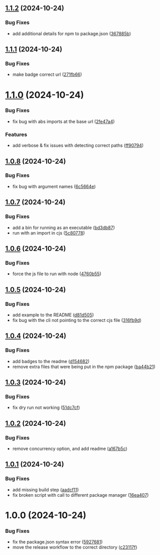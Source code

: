 ## [1.1.2](https://github.com/Metroxe/relative-to-alias-resolver/compare/1.1.1...1.1.2) (2024-10-24)


### Bug Fixes

* add additional details for npm to package.json ([367885b](https://github.com/Metroxe/relative-to-alias-resolver/commit/367885b4b1004e9ab91d775108ba740505e0d824))

## [1.1.1](https://github.com/Metroxe/relative-to-alias-resolver/compare/1.1.0...1.1.1) (2024-10-24)


### Bug Fixes

* make badge correct url ([271fb66](https://github.com/Metroxe/relative-to-alias-resolver/commit/271fb66e7cb01a1b04a14d630f530b647beb626e))

# [1.1.0](https://github.com/Metroxe/relative-to-alias-resolver/compare/1.0.8...1.1.0) (2024-10-24)


### Bug Fixes

* fix bug with abs imports at the base url ([2fe47a4](https://github.com/Metroxe/relative-to-alias-resolver/commit/2fe47a4cd7057728538bff66178416ea83c29818))


### Features

* add verbose & fix issues with detecting correct paths ([ff90794](https://github.com/Metroxe/relative-to-alias-resolver/commit/ff90794634ff6f0af94f1d3a14318621352f807b))

## [1.0.8](https://github.com/Metroxe/relative-to-alias-resolver/compare/1.0.7...1.0.8) (2024-10-24)


### Bug Fixes

* fix bug with argument names ([6c5664e](https://github.com/Metroxe/relative-to-alias-resolver/commit/6c5664e290927fe096cfdb96b20d256eacd79198))

## [1.0.7](https://github.com/Metroxe/relative-to-alias-resolver/compare/1.0.6...1.0.7) (2024-10-24)


### Bug Fixes

* add a bin for running as an executable ([bd3db87](https://github.com/Metroxe/relative-to-alias-resolver/commit/bd3db87a12157a031e5bc23c07dee3edb90b4552))
* run with an import in cjs ([5c80778](https://github.com/Metroxe/relative-to-alias-resolver/commit/5c807786f594348d182cbc12518895caf99df2bb))

## [1.0.6](https://github.com/Metroxe/relative-to-alias-resolver/compare/1.0.5...1.0.6) (2024-10-24)


### Bug Fixes

* force the js file to run with node ([4760b55](https://github.com/Metroxe/relative-to-alias-resolver/commit/4760b5524bc584dbfc1746633dcc45621191ad0c))

## [1.0.5](https://github.com/Metroxe/relative-to-alias-resolver/compare/1.0.4...1.0.5) (2024-10-24)


### Bug Fixes

* add example to the README ([d81d505](https://github.com/Metroxe/relative-to-alias-resolver/commit/d81d505e10f4e069dee09796b447cfe09ddf0f8e))
* fix bug with the cli not pointing to the correct cjs file ([316fb9d](https://github.com/Metroxe/relative-to-alias-resolver/commit/316fb9d3ac8db3a960db237199c8bff21a0681a3))

## [1.0.4](https://github.com/Metroxe/relative-to-alias-resolver/compare/1.0.3...1.0.4) (2024-10-24)


### Bug Fixes

* add badges to the readme ([d154682](https://github.com/Metroxe/relative-to-alias-resolver/commit/d15468255326002fc6121317dae89937f68826c9))
* remove extra files that were being put in the npm package ([ba44b21](https://github.com/Metroxe/relative-to-alias-resolver/commit/ba44b21674a97402343a632cbe7e1e523d8fa78e))

## [1.0.3](https://github.com/Metroxe/relative-to-alias-resolver/compare/1.0.2...1.0.3) (2024-10-24)


### Bug Fixes

* fix dry run not working ([51dc7cf](https://github.com/Metroxe/relative-to-alias-resolver/commit/51dc7cf4830286fce8bc0dc2ea0b5709d6a6681a))

## [1.0.2](https://github.com/Metroxe/relative-to-alias-resolver/compare/1.0.1...1.0.2) (2024-10-24)


### Bug Fixes

* remove concurrency option, and add readme ([a167b5c](https://github.com/Metroxe/relative-to-alias-resolver/commit/a167b5c61cdeb2baca0c642820ff01f16519ae5d))

## [1.0.1](https://github.com/Metroxe/relative-to-alias-resolver/compare/1.0.0...1.0.1) (2024-10-24)


### Bug Fixes

* add missing build step ([aadcf11](https://github.com/Metroxe/relative-to-alias-resolver/commit/aadcf115253057998f925f4d8e90b4252b619f68))
* fix broken script with call to different package manager ([16ea407](https://github.com/Metroxe/relative-to-alias-resolver/commit/16ea4074f6e99fcde21a5e2f6a14f4683b4dca00))

# 1.0.0 (2024-10-24)


### Bug Fixes

* fix the package.json syntax error ([5927681](https://github.com/Metroxe/relative-to-alias-resolver/commit/59276814cb9b5eae807461e8700160b20e51ed76))
* move the release workflow to the correct directory ([c23117f](https://github.com/Metroxe/relative-to-alias-resolver/commit/c23117f241f508ed44bf960e95d659df62a3e664))
